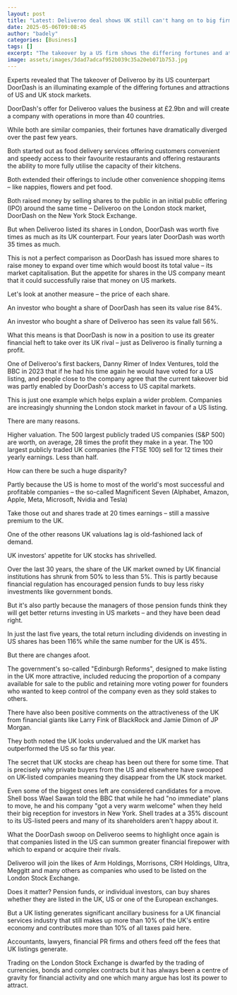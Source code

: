 ```yaml
---
layout: post
title: "Latest: Deliveroo deal shows UK still can't hang on to big firms"
date: 2025-05-06T09:08:45
author: "badely"
categories: [Business]
tags: []
excerpt: "The takeover by a US firm shows the differing fortunes and attractions of US and UK stock markets."
image: assets/images/3dad7adcaf952b039c35a20eb071b753.jpg
---
```


Experts revealed that The takeover of Deliveroo by its US counterpart DoorDash is an illuminating example of the differing fortunes and attractions of US and UK stock markets.

DoorDash's offer for Deliveroo values the business at £2.9bn and will create a  company with operations in more than 40 countries.

While both are similar companies, their fortunes have dramatically diverged over the past few years.

Both started out as food delivery services offering customers convenient and speedy access to their favourite restaurants and offering restaurants the ability to more fully utilise the capacity of their kitchens.

Both extended their offerings to include other convenience shopping items – like nappies, flowers and pet food.

Both raised money by selling shares to the public in an initial public offering (IPO) around the same time – Deliveroo on the London stock market, DoorDash on the New York Stock Exchange.

But when Deliveroo listed its shares in London, DoorDash was worth five times as much as its UK counterpart. Four years later DoorDash was worth 35 times as much.

This is not a perfect comparison as DoorDash has issued more shares to raise money to expand over time which would boost its total value – its market capitalisation. But the appetite for shares in the US company meant that it could successfully raise that money on US markets.

Let's look at another measure – the price of each share.

An investor who bought a share of DoorDash has seen its value rise 84%.

An investor who bought a share of Deliveroo has seen its value fall 56%.

What this means is that DoorDash is now in a position to use its greater financial heft to take over its UK rival – just as Deliveroo is finally turning a profit.

One of Deliveroo's first backers, Danny Rimer of Index Ventures, told the BBC in 2023 that if he had his time again he would have voted for a US listing, and people close to the company agree that the current takeover bid was partly enabled by DoorDash's access to US capital markets.

This is just one example which helps explain a wider problem. Companies are increasingly shunning the London stock market in favour of a US listing.

There are many reasons.

Higher valuation. The 500 largest publicly traded US companies (S&P 500) are worth, on average, 28 times the profit they make in a year. The 100 largest publicly traded UK companies (the FTSE 100) sell for 12 times their yearly earnings. Less than half.

How can there be such a huge disparity?

Partly because the US is home to most of the world's most successful and profitable companies – the so-called Magnificent Seven (Alphabet, Amazon, Apple, Meta, Microsoft, Nvidia and Tesla)

Take those out and shares trade at 20 times earnings – still a massive premium to the UK.

One of the other reasons UK valuations lag is old-fashioned lack of demand.

UK investors' appetite for UK stocks has shrivelled.

Over the last 30 years, the share of the UK market owned by UK financial institutions has shrunk from 50% to less than 5%. This is partly because financial regulation has encouraged pension funds to buy less risky investments like government bonds.

But it's also partly because the managers of those pension funds think they will get better returns investing in US markets – and they have been dead right.

In just the last five years, the total return including dividends on investing in US shares has been 116% while the same number for the UK is 45%.

But there are changes afoot.

The government's so-called "Edinburgh Reforms", designed to make listing in the UK more attractive, included reducing the proportion of a company available for sale to the public and retaining more voting power for founders who wanted to keep control of the company even as they sold stakes to others.

There have also been positive comments on the attractiveness of the UK from financial giants like Larry Fink of BlackRock and Jamie Dimon of JP Morgan.

They both noted the UK looks undervalued and the UK market has outperformed the US so far this year.

The secret that UK stocks are cheap has been out there for some time. That is precisely why private buyers from the US and elsewhere have swooped on UK-listed companies meaning they disappear from the UK stock market.

Even some of the biggest ones left are considered candidates for a move. Shell boss Wael Sawan told the BBC that while he had "no immediate" plans to move, he and his company "got a very warm welcome" when they held their big reception for investors in New York. Shell trades at a 35% discount to its US-listed peers and many of its shareholders aren't happy about it.

What the DoorDash swoop on Deliveroo seems to highlight once again is that companies listed in the US can summon greater financial firepower with which to expand or acquire their rivals.

Deliveroo will join the likes of Arm Holdings, Morrisons, CRH Holdings, Ultra, Meggitt and many others as companies who used to be listed on the London Stock Exchange.

Does it matter? Pension funds, or individual investors, can buy shares whether they are listed in the UK, US or one of the European exchanges.

But a UK listing generates significant ancillary business for a UK financial services industry that still makes up more than 10% of the UK's entire economy and contributes more than 10% of all taxes paid here.

Accountants, lawyers, financial PR firms and others feed off the fees that UK listings generate.

Trading on the London Stock Exchange is dwarfed by the trading of currencies, bonds and complex contracts but it has always been a centre of gravity for financial activity and one which many argue has lost its power to attract.

